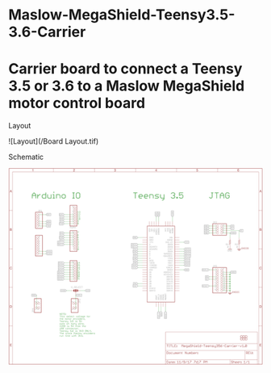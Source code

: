 # Maslow-MegaShield-Teensy3.5-3.6-Carrier
Carrier board to connect a Teensy 3.5 or 3.6 to a Maslow MegaShield motor control board
======================


Layout

![Layout](/Board Layout.tif)

Schematic

![Schematic](/Schematic.tif)